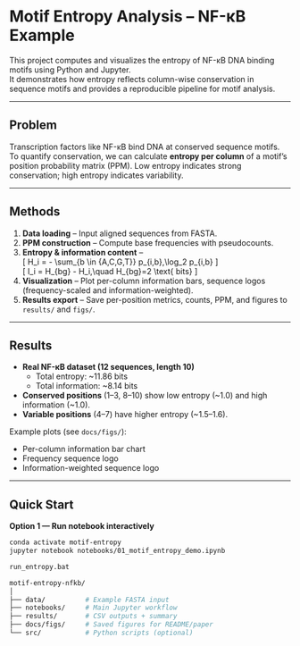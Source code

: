 # Motif Entropy Analysis – NF-κB Example

This project computes and visualizes the entropy of NF-κB DNA binding motifs using Python and Jupyter.  
It demonstrates how entropy reflects column-wise conservation in sequence motifs and provides a reproducible pipeline for motif analysis.

---

## Problem
Transcription factors like NF-κB bind DNA at conserved sequence motifs. To quantify conservation, we can calculate **entropy per column** of a motif’s position probability matrix (PPM). Low entropy indicates strong conservation; high entropy indicates variability.

---

## Methods
1. **Data loading** – Input aligned sequences from FASTA.  
2. **PPM construction** – Compute base frequencies with pseudocounts.  
3. **Entropy & information content** –  
   \[
   H_i = - \sum_{b \in \{A,C,G,T\}} p_{i,b}\,\log_2 p_{i,b}
   \]  
   \[
   I_i = H_{bg} - H_i,\quad H_{bg}=2 \text{ bits}
   \]  
4. **Visualization** – Plot per-column information bars, sequence logos (frequency-scaled and information-weighted).  
5. **Results export** – Save per-position metrics, counts, PPM, and figures to `results/` and `figs/`.

---

## Results
- **Real NF-κB dataset (12 sequences, length 10)**  
  - Total entropy: ~11.86 bits  
  - Total information: ~8.14 bits  
- **Conserved positions** (1–3, 8–10) show low entropy (~1.0) and high information (~1.0).  
- **Variable positions** (4–7) have higher entropy (~1.5–1.6).  

Example plots (see `docs/figs/`):  
- Per-column information bar chart  
- Frequency sequence logo  
- Information-weighted sequence logo  

---

## Quick Start

**Option 1 — Run notebook interactively**
```bash
conda activate motif-entropy
jupyter notebook notebooks/01_motif_entropy_demo.ipynb

run_entropy.bat

motif-entropy-nfkb/
│
├── data/          # Example FASTA input
├── notebooks/     # Main Jupyter workflow
├── results/       # CSV outputs + summary
├── docs/figs/     # Saved figures for README/paper
└── src/           # Python scripts (optional)



